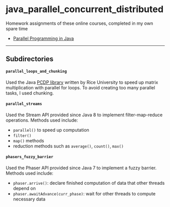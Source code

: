 # java_parallel_concurrent_distributed

Homework assignments of these online courses, completed in my own spare time
* [Parallel Programming in Java](https://www.coursera.org/learn/parallel-programming-in-java/)

---

## Subdirectories

#### `parallel_loops_and_chunking`
Used the Java [PCDP library](https://github.com/habanero-rice/PCDP) written by Rice University to speed up matrix multiplication with parallel for loops. To avoid creating too many parallel tasks, I used chunking.

#### `parallel_streams`
Used the Stream API provided since Java 8 to implement filter-map-reduce operations. Methods used include:
* `parallel()` to speed up computation
* `filter()`
*  `map()` methods
*  reduction methods such as `average()`, `count()`, `max()`

#### `phasers_fuzzy_barrier`
Used the Phaser API provided since Java 7 to implement a fuzzy barrier. Methods used include:
* `phaser.arrive()`: declare finished computation of data that other threads depend on
* `phaser.awaitAdvance(curr_phase)`: wait for other threads to compute necessary data
